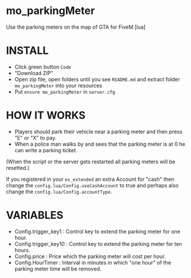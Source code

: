 # mo_parkingMeter
Use the parking meters on the map of GTA for FiveM [lua]

# INSTALL
- Click green button `Code` 
- "Download ZIP"
- Open zip file, open folders until you see `README.md` and extract folder `mo_parkingMeter` into your resources
- Put `ensure mo_parkingMeter` in `server.cfg`

# HOW IT WORKS
- Players should park their vehicle near a parking meter and then press "E" or "X" to pay.
- When a police man walks by and sees that the parking meter is at 0 he can write a parking ticket.

(When the script or the server gets restarted all parking meters will be resetted.)

If you registered in your ``es_extended`` an extra Account for "cash" then change the ``config.lua/Config.useCashAccount`` to true and perhaps also change the ``config.lua/Config.accountType``.

# VARIABLES
- Config.trigger_key1 : Control key to extend the parking meter for one hour.
- Config.trigger_key10 : Control key to extend the parking meter for ten hours.
- Config.price : Price which the parking meter will cost per hour.
- Config.HourTimer : Interval in minutes in which "one hour" of the parking meter time will be removed.
